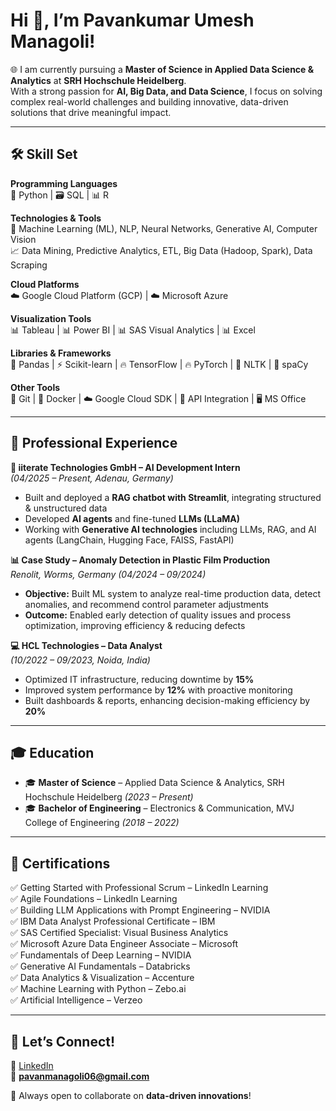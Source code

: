# Hi 👋, I’m Pavankumar Umesh Managoli!  

🌐 I am currently pursuing a **Master of Science in Applied Data Science & Analytics** at **SRH Hochschule Heidelberg**.  
With a strong passion for **AI, Big Data, and Data Science**, I focus on solving complex real-world challenges and building innovative, data-driven solutions that drive meaningful impact.  

---

## 🛠️ Skill Set  

**Programming Languages**  
🐍 Python | 🗃️ SQL | 📊 R  

**Technologies & Tools**  
🤖 Machine Learning (ML), NLP, Neural Networks, Generative AI, Computer Vision  
📈 Data Mining, Predictive Analytics, ETL, Big Data (Hadoop, Spark), Data Scraping  

**Cloud Platforms**  
☁️ Google Cloud Platform (GCP) | ☁️ Microsoft Azure  

**Visualization Tools**  
📊 Tableau | 📊 Power BI | 📊 SAS Visual Analytics | 📊 Excel  

**Libraries & Frameworks**  
🧩 Pandas | ⚡ Scikit-learn | 🔥 TensorFlow | 🔥 PyTorch | 🧠 NLTK | 🧠 spaCy  

**Other Tools**  
🐙 Git | 🐳 Docker | ☁️ Google Cloud SDK | 🔗 API Integration | 🖥️ MS Office  

---

## 💼 Professional Experience  

**🚀 iiterate Technologies GmbH – AI Development Intern**  
*(04/2025 – Present, Adenau, Germany)*  
- Built and deployed a **RAG chatbot with Streamlit**, integrating structured & unstructured data  
- Developed **AI agents** and fine-tuned **LLMs (LLaMA)**  
- Working with **Generative AI technologies** including LLMs, RAG, and AI agents (LangChain, Hugging Face, FAISS, FastAPI)  

**📊 Case Study – Anomaly Detection in Plastic Film Production**  
*Renolit, Worms, Germany (04/2024 – 09/2024)*  
- **Objective:** Built ML system to analyze real-time production data, detect anomalies, and recommend control parameter adjustments  
- **Outcome:** Enabled early detection of quality issues and process optimization, improving efficiency & reducing defects  

**💻 HCL Technologies – Data Analyst**  
*(10/2022 – 09/2023, Noida, India)*  
- Optimized IT infrastructure, reducing downtime by **15%**  
- Improved system performance by **12%** with proactive monitoring  
- Built dashboards & reports, enhancing decision-making efficiency by **20%**  

---

## 🎓 Education  

- 🎓 **Master of Science** – Applied Data Science & Analytics, SRH Hochschule Heidelberg *(2023 – Present)*  
- 🎓 **Bachelor of Engineering** – Electronics & Communication, MVJ College of Engineering *(2018 – 2022)*  

---

## 📜 Certifications  

✅ Getting Started with Professional Scrum – LinkedIn Learning  
✅ Agile Foundations – LinkedIn Learning  
✅ Building LLM Applications with Prompt Engineering – NVIDIA  
✅ IBM Data Analyst Professional Certificate – IBM  
✅ SAS Certified Specialist: Visual Business Analytics  
✅ Microsoft Azure Data Engineer Associate – Microsoft  
✅ Fundamentals of Deep Learning – NVIDIA  
✅ Generative AI Fundamentals – Databricks  
✅ Data Analytics & Visualization – Accenture  
✅ Machine Learning with Python – Zebo.ai  
✅ Artificial Intelligence – Verzeo  

---

## 📢 Let’s Connect!  

🔗 [LinkedIn](https://www.linkedin.com/in/pavankumarmanagoli)  
📧 **pavanmanagoli06@gmail.com**  

🚀 Always open to collaborate on **data-driven innovations**!  
